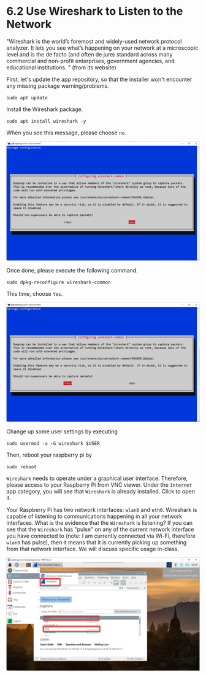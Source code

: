 # 6.2 Use Wireshark to Listen to the Network



"Wireshark is the world’s foremost and widely-used network protocol analyzer. It lets you see what’s happening on your network at a microscopic level and is the de facto (and often de jure) standard across many commercial and non-profit enterprises, government agencies, and educational institutions. " (from its website)

First, let's update the app repository, so that the installer won't encounter any missing package warning/problems. 

```shell
sudo apt update
```

Install the Wireshark package. 

```shell
sudo apt install wireshark -y
```



When you see this message, please choose `no`. 

![image-20211103002834249](images/image-20211103002834249.png)

Once done, please execute the following command. 

```shell
sudo dpkg-reconfigure wireshark-common
```

This time, choose `Yes`. 

![image-20211103003215380](images/image-20211103003215380.png)

Change up some user settings by executing 

```shell
sudo usermod -a -G wireshark $USER
```



Then, reboot your raspberry pi by 

```shell
sudo reboot
```



`Wireshark` needs to operate under a graphical user interface. Therefore, please access to your Raspberry Pi from VNC viewer. Under the `Internet` app category, you will see that `Wireshark` is already installed. Click to open it. 

Your Raspberry Pi has two network interfaces: `wlan0` and `eth0`. Wireshark is capable of listening to communications happening in all your network interfaces. What is the evidence that the `Wireshark` is listening? If you can see that the `Wireshark` has "pulse" on any of the current network interface you have connected to (note: I am currently connected via Wi-Fi, therefore `wlan0` has pulse), then it means that it is currently picking up something from that network interface. We will discuss specific usage in-class. 

![image-20211103003646619](images/image-20211103003646619.png)